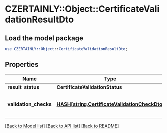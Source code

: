 # CZERTAINLY::Object::CertificateValidationResultDto

## Load the model package
```perl
use CZERTAINLY::Object::CertificateValidationResultDto;
```

## Properties
Name | Type | Description | Notes
------------ | ------------- | ------------- | -------------
**result_status** | [**CertificateValidationStatus**](CertificateValidationStatus.md) |  | 
**validation_checks** | [**HASH[string,CertificateValidationCheckDto]**](CertificateValidationCheckDto.md) | Certificate validation check results | [optional] 

[[Back to Model list]](../README.md#documentation-for-models) [[Back to API list]](../README.md#documentation-for-api-endpoints) [[Back to README]](../README.md)


